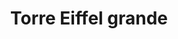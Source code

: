 ---
title: Torre Eiffel grande
date: 
draft: false

# descripcion
description : Dije de plata

materials: Plata 925

color: Plateado

dimensions: 1,3cm x 3cm

code: 02-14-0243

type: "Dijes"

categories: []

# Images
# first image will be shown in the product page
images:
  # - image: "images/path_to_image"
  # La ubicacion de las imagenes es imagenes/Dijes/Dijes.Plata/02-14-0243-torre-eiffel-grande
  - image: "./images/dijes/plata/02-14-0243-torre-eiffel-grande.JPG"
---